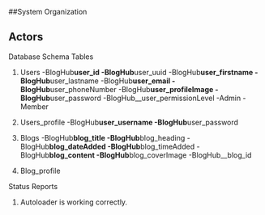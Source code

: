 ##System Organization

## Actors

Database Schema
Tables

1. Users
   -BlogHub**user_id
   -BlogHub**user_uuid
   -BlogHub**user_firstname
   -BlogHub**user_lastname
   -BlogHub**user_email
   -BlogHub**user_phoneNumber
   -BlogHub**user_profileImage
   -BlogHub**user_password
   -BlogHub\_\_user_permissionLevel
   -Admin
   -Member

2. Users_profile
   -BlogHub**user_username
   -BlogHub**user_password

3. Blogs
   -BlogHub**blog_title
   -BlogHub**blog_heading
   -BlogHub**blog_dateAdded
   -BlogHub**blog_timeAdded
   -BlogHub**blog_content
   -BlogHub**blog_coverImage
   -BlogHub\_\_blog_id

4. Blog_profile

Status Reports

1. Autoloader is working correctly.
